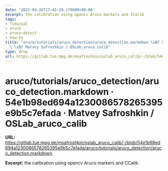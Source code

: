 ```yaml
---
date: '2022-03-26T17:45:28.179000+00:00'
excerpt: the calibration using opencv Aruco markers and CCalib
tags:
- fiducial
- aruco
- aruco-detect
- how-to
title: "aruco/tutorials/aruco_detection/aruco_detection.markdown \xB7 54e1b98ed694a1230086578265395e9b5c7efada\
  \ \xB7 Matvey Safroshkin / OSLab_aruco_calib"
type: drop
url: https://gitlab.tue.mpg.de/msafroshkin/oslab_aruco_calib/-/blob/54e1b98ed694a1230086578265395e9b5c7efada/aruco/tutorials/aruco_detection/aruco_detection.markdown
---
```


# aruco/tutorials/aruco_detection/aruco_detection.markdown · 54e1b98ed694a1230086578265395e9b5c7efada · Matvey Safroshkin / OSLab_aruco_calib

**URL:** https://gitlab.tue.mpg.de/msafroshkin/oslab_aruco_calib/-/blob/54e1b98ed694a1230086578265395e9b5c7efada/aruco/tutorials/aruco_detection/aruco_detection.markdown

**Excerpt:** the calibration using opencv Aruco markers and CCalib
